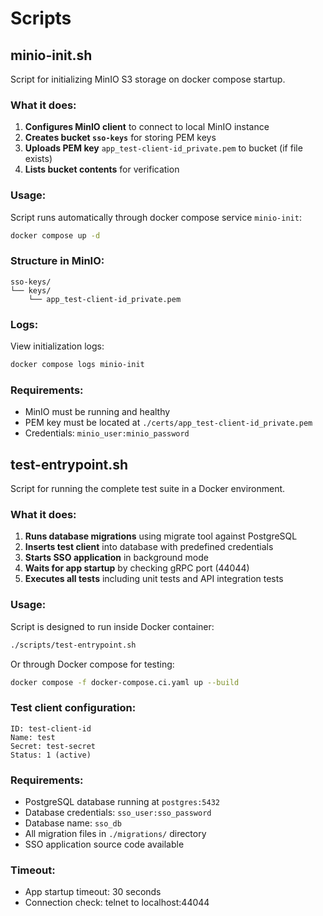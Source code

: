 # Scripts

## minio-init.sh

Script for initializing MinIO S3 storage on docker compose startup.

### What it does:

1. **Configures MinIO client** to connect to local MinIO instance
2. **Creates bucket `sso-keys`** for storing PEM keys
3. **Uploads PEM key** `app_test-client-id_private.pem` to bucket (if file exists)
4. **Lists bucket contents** for verification

### Usage:

Script runs automatically through docker compose service `minio-init`:

```bash
docker compose up -d
```

### Structure in MinIO:

```
sso-keys/
└── keys/
    └── app_test-client-id_private.pem
```

### Logs:

View initialization logs:

```bash
docker compose logs minio-init
```

### Requirements:

- MinIO must be running and healthy
- PEM key must be located at `./certs/app_test-client-id_private.pem`
- Credentials: `minio_user:minio_password`

## test-entrypoint.sh

Script for running the complete test suite in a Docker environment.

### What it does:

1. **Runs database migrations** using migrate tool against PostgreSQL
2. **Inserts test client** into database with predefined credentials
3. **Starts SSO application** in background mode
4. **Waits for app startup** by checking gRPC port (44044)
5. **Executes all tests** including unit tests and API integration tests

### Usage:

Script is designed to run inside Docker container:

```bash
./scripts/test-entrypoint.sh
```

Or through Docker compose for testing:

```bash
docker compose -f docker-compose.ci.yaml up --build
```

### Test client configuration:

```
ID: test-client-id
Name: test
Secret: test-secret
Status: 1 (active)
```

### Requirements:

- PostgreSQL database running at `postgres:5432`
- Database credentials: `sso_user:sso_password`
- Database name: `sso_db`
- All migration files in `./migrations/` directory
- SSO application source code available

### Timeout:

- App startup timeout: 30 seconds
- Connection check: telnet to localhost:44044
